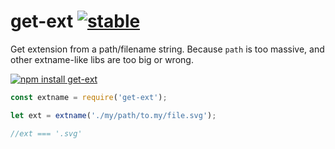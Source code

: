 # get-ext [![stable](http://badges.github.io/stability-badges/dist/stable.svg)](http://github.com/badges/stability-badges)

Get extension from a path/filename string. Because `path` is too massive, and other extname-like libs are too big or wrong.

[![npm install get-ext](https://nodei.co/npm/get-ext.png?mini=true)](https://npmjs.org/package/get-ext/)

```js
const extname = require('get-ext');

let ext = extname('./my/path/to.my/file.svg');

//ext === '.svg'
```